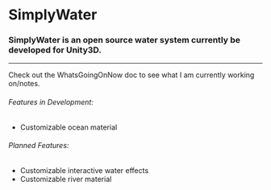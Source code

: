 # SimplyWater
### SimplyWater is an open source water system currently be developed for Unity3D.
---
Check out the WhatsGoingOnNow doc to see what I am currently working on/notes.

###### Features in Development:
* Customizable ocean material

###### Planned Features:
* Customizable interactive water effects
* Customizable river material
